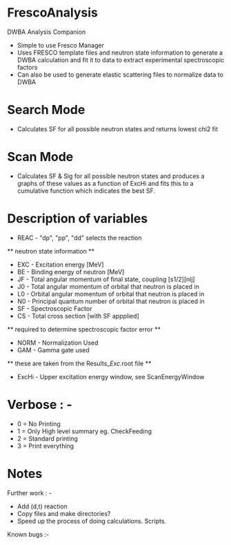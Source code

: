# FrescoAnalysis
DWBA Analysis Companion

- Simple to use Fresco Manager
- Uses FRESCO template files and neutron state information to generate a DWBA calculation and fit it to data to extract experimental spectroscopic factors
- Can also be used to generate elastic scattering files to normalize data to DWBA

  
  
# Search Mode

- Calculates SF for all possible neutron states and returns lowest chi2 fit

# Scan Mode

- Calculates SF & Sig for all possible neutron states and produces a graphs of these values as a function of ExcHi and fits this to a cumulative function which indicates the best SF.

# Description of variables

- REAC - "dp", "pp", "dd" selects the reaction

** neutron state information **  
- EXC - Excitation energy [MeV]
- BE  - Binding energy of neutron [MeV]
- JF  - Total angular momentum of final state, coupling [s1/2][nlj]
- J0  - Total angular momentum of orbital that neutron is placed in
- L0  - Orbital angular momentum of orbital that neutron is placed in
- N0  - Principal quantum number of orbital that neutron is placed in
- SF  - Spectroscopic Factor
- CS - Total cross section [with SF appplied] 

** required to determine spectroscopic factor error **
 - NORM - Normalization Used
 - GAM  - Gamma gate used 
 
** these are taken from the Results_*Exc*.root file **
- ExcHi - Upper excitation energy window, see ScanEnergyWindow

# Verbose : -
 - 0   =   No Printing 
 - 1   =   Only High level summary eg. CheckFeeding
 - 2   =   Standard printing
 - 3   =   Print everything


# Notes

Further work : -
- Add (d,t) reaction
- Copy files and make directories?
- Speed up the process of doing calculations. Scripts.
   
Known bugs :-
